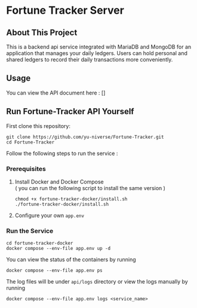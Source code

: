 # Fortune Tracker Server

## About This Project
This is a backend api service integrated with MariaDB and MongoDB for an application that manages your daily ledgers. Users can hold personal and shared ledgers to record their daily transactions more conveniently.

## Usage
You can view the API document here : []

## Run Fortune-Tracker API Yourself
First clone this repository: 
```
git clone https://github.com/yu-niverse/Fortune-Tracker.git
cd Fortune-Tracker
```
Follow the following steps to run the service :

### Prerequisites
1. Install Docker and Docker Compose
    <br/>( you can run the following script to install the same version )
   
    ```
    chmod +x fortune-tracker-docker/install.sh
    ./fortune-tracker-docker/install.sh
    ```
2. Configure your own `app.env`
   
### Run the Service
```
cd fortune-tracker-docker
docker compose --env-file app.env up -d
```
You can view the status of the containers by running

```
docker compose --env-file app.env ps
```

The log files will be under `api/logs` directory or view the logs manually by running

```
docker compose --env-file app.env logs <service_name>
```

